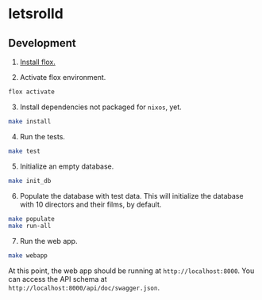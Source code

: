 # letsrolld

## Development

1. [Install flox.](https://flox.dev/docs/install-flox/)

2. Activate flox environment.

```bash
flox activate
```

3. Install dependencies not packaged for `nixos`, yet.

```bash
make install
```

4. Run the tests.

```bash
make test
```

5. Initialize an empty database.

```bash
make init_db
```

6. Populate the database with test data. This will initialize the database with
   10 directors and their films, by default.

```bash
make populate
make run-all
```

7. Run the web app.

```bash
make webapp
```

At this point, the web app should be running at `http://localhost:8000`. You
can access the API schema at `http://localhost:8000/api/doc/swagger.json`.
